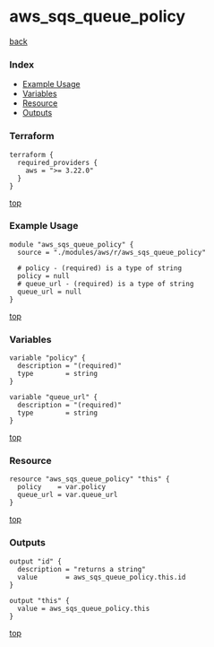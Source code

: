 # aws_sqs_queue_policy
[back](../aws.md)
### Index
- [Example Usage](#example-usage)
- [Variables](#variables)
- [Resource](#resource)
- [Outputs](#outputs)
### Terraform
```hcl
terraform {
  required_providers {
    aws = ">= 3.22.0"
  }
}
```
[top](#index)
### Example Usage
```hcl
module "aws_sqs_queue_policy" {
  source = "./modules/aws/r/aws_sqs_queue_policy"

  # policy - (required) is a type of string
  policy = null
  # queue_url - (required) is a type of string
  queue_url = null
}
```
[top](#index)
### Variables
```hcl
variable "policy" {
  description = "(required)"
  type        = string
}

variable "queue_url" {
  description = "(required)"
  type        = string
}
```
[top](#index)

### Resource
```hcl
resource "aws_sqs_queue_policy" "this" {
  policy    = var.policy
  queue_url = var.queue_url
}
```
[top](#index)
### Outputs
```hcl
output "id" {
  description = "returns a string"
  value       = aws_sqs_queue_policy.this.id
}

output "this" {
  value = aws_sqs_queue_policy.this
}
```
[top](#index)
